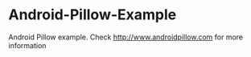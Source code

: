 # Android-Pillow-Example
Android Pillow example. Check http://www.androidpillow.com for more information
